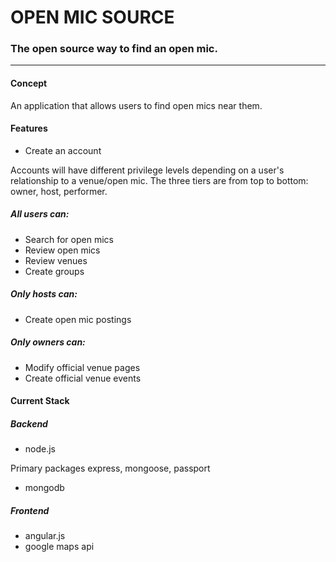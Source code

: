 # OPEN MIC SOURCE
### The open source way to find an open mic.
---
#### Concept
An application that allows users to find open mics near them.

#### Features
- Create an account

Accounts will have different privilege levels depending on a user's relationship to a venue/open mic. The three tiers are from top to bottom: owner, host, performer.

##### All users can:
- Search for open mics
- Review open mics
- Review venues
- Create groups

##### Only hosts can:
- Create open mic postings

##### Only owners can:
- Modify official venue pages
- Create official venue events

#### Current Stack
##### Backend
- node.js

Primary packages express, mongoose, passport
- mongodb

##### Frontend
- angular.js
- google maps api





